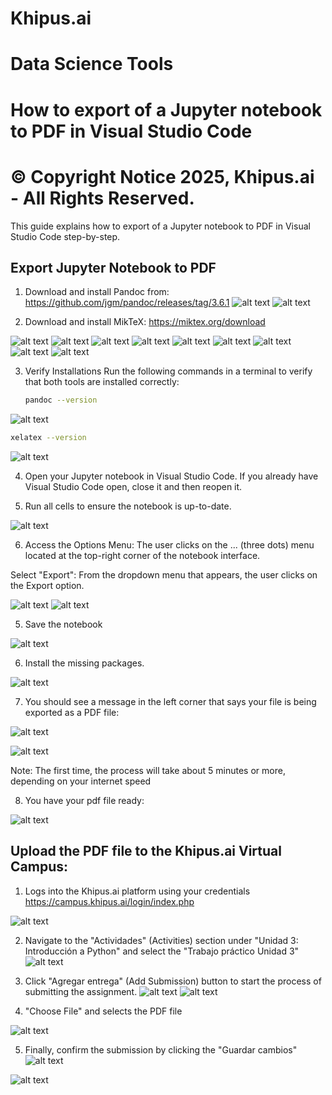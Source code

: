 # **Khipus.ai**
#  **Data Science Tools**

# How to export of a Jupyter notebook to PDF in Visual Studio Code

# © Copyright Notice 2025, Khipus.ai - All Rights Reserved.

This guide explains how to export of a Jupyter notebook to PDF in Visual Studio Code step-by-step.

## Export Jupyter Notebook to PDF

1. Download and install Pandoc from: https://github.com/jgm/pandoc/releases/tag/3.6.1
![alt text](images/image-19.png)
![alt text](images/image-20.png)

2. Download and install MikTeX: https://miktex.org/download

![alt text](images/image-5.png)
![alt text](images/image-8.png)
![alt text](images/image-9.png)
![alt text](images/image-10.png)
![alt text](images/image-11.png)
![alt text](images/image-12.png)
![alt text](images/image-13.png)
![alt text](images/image-17.png)
![alt text](images/image-18.png)

3. Verify Installations
Run the following commands in a terminal to verify that both tools are installed correctly:
   ```bash
   pandoc --version
   ```

![alt text](images/image-21.png)

   ```bash
   xelatex --version
   ```
![alt text](images/image-22.png)

4. Open your Jupyter notebook in Visual Studio Code. If you already have Visual Studio Code open, close it and then reopen it. 

5. Run all cells to ensure the notebook is up-to-date.

![alt text](images/image.png)

6. Access the Options Menu: The user clicks on the ... (three dots) menu located at the top-right corner of the notebook interface.

Select "Export": From the dropdown menu that appears, the user clicks on the Export option.

![alt text](images/image-40.png)
![alt text](images/image-41.png)


5. Save the notebook 

![alt text](images/image-42.png)


6. Install the missing packages.

![alt text](images/image-23.png)

7. You should see a message in the left corner that says your file is being exported as a PDF file:


![alt text](images/image-24.png)

![alt text](images/image31.png)

Note: The first time, the process will take about 5 minutes or more, depending on your internet speed

8. You have your pdf file ready:


![alt text](images/image-26.png)

## Upload the PDF file to the Khipus.ai Virtual Campus: 

1. Logs into the Khipus.ai platform using your credentials https://campus.khipus.ai/login/index.php

![alt text](images/image-48.png)

2. Navigate to the "Actividades" (Activities) section under "Unidad 3: Introducción a Python" and select the "Trabajo práctico Unidad 3" 
![alt text](images/image-43.png)


3. Click "Agregar entrega" (Add Submission) button to start the process of submitting the assignment.
![alt text](images/image-44.png)
![alt text](image-45.png)

4. "Choose File" and selects the PDF file

![alt text](images/image-29.png)

5. Finally, confirm the submission by clicking the "Guardar cambios"
![alt text](images/image-30.png)

![alt text](images/image-31.png)